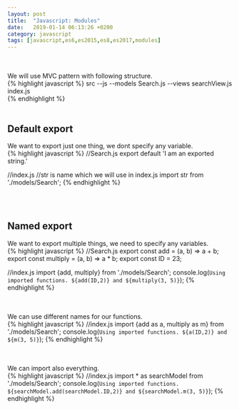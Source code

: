 ```yaml
---
layout: post
title:  "Javascript: Modules"
date:   2019-01-14 06:13:26 +0200
category: javascript
tags: [javascript,es6,es2015,es8,es2017,modules]
---
```



<br /><br />
We will use MVC pattern with following structure.
<br />
{% highlight javascript %}
src
 --js
   --models
     Search.js
   --views
     searchView.js
   index.js    
{% endhighlight %}
 <br /><br />

<h2>Default export</h2>
We want to export just one thing, we dont specify any variable.
<br />
{% highlight javascript %}
//Search.js
export default 'I am an exported string.'

//index.js 
//str is name which we will use in index.js
import str from './models/Search';
{% endhighlight %}

<br /><br />


<h2>Named export</h2>
We want to export multiple things, we need to specify any variables.
<br />
{% highlight javascript %}
//Search.js
export const add = (a, b) => a + b;
export const multiply = (a, b) => a * b;
export const ID = 23;


//index.js 
import {add, multiply} from './models/Search';
console.log(`Using imported functions. ${add(ID,2)} and ${multiply(3, 5)}`);
{% endhighlight %}

<br /><br />
We can use different names for our functions.
<br />
{% highlight javascript %}
//index.js 
import {add as a, multiply as m} from './models/Search';
console.log(`Using imported functions. ${a(ID,2)} and ${m(3, 5)}`);
{% endhighlight %}


<br /><br />
We can import also everything.
<br />
{% highlight javascript %}
//index.js 
import * as searchModel from './models/Search';
console.log(`Using imported functions. ${searchModel.add(searchModel.ID,2)} and ${searchModel.m(3, 5)}`);
{% endhighlight %}
